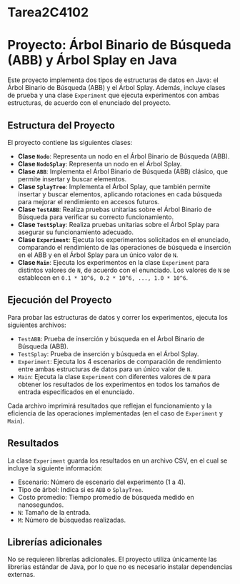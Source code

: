 # Tarea2C4102
# Proyecto: Árbol Binario de Búsqueda (ABB) y Árbol Splay en Java

Este proyecto implementa dos tipos de estructuras de datos en Java: el Árbol Binario de Búsqueda (ABB) y el Árbol Splay. Además, incluye clases de prueba y una clase `Experiment` que ejecuta experimentos con ambas estructuras, de acuerdo con el enunciado del proyecto.

## Estructura del Proyecto

El proyecto contiene las siguientes clases:

- **Clase `Nodo`**: Representa un nodo en el Árbol Binario de Búsqueda (ABB).
- **Clase `NodoSplay`**: Representa un nodo en el Árbol Splay.
- **Clase `ABB`**: Implementa el Árbol Binario de Búsqueda (ABB) clásico, que permite insertar y buscar elementos.
- **Clase `SplayTree`**: Implementa el Árbol Splay, que también permite insertar y buscar elementos, aplicando rotaciones en cada búsqueda para mejorar el rendimiento en accesos futuros.
- **Clase `TestABB`**: Realiza pruebas unitarias sobre el Árbol Binario de Búsqueda para verificar su correcto funcionamiento.
- **Clase `TestSplay`**: Realiza pruebas unitarias sobre el Árbol Splay para asegurar su funcionamiento adecuado.
- **Clase `Experiment`**: Ejecuta los experimentos solicitados en el enunciado, comparando el rendimiento de las operaciones de búsqueda e inserción en el ABB y en el Árbol Splay para un único valor de `N`.
- **Clase `Main`**: Ejecuta los experimentos en la clase `Experiment` para distintos valores de `N`, de acuerdo con el enunciado. Los valores de `N` se establecen en `0.1 * 10^6, 0.2 * 10^6, ..., 1.0 * 10^6`.

## Ejecución del Proyecto

Para probar las estructuras de datos y correr los experimentos, ejecuta los siguientes archivos:

- `TestABB`: Prueba de inserción y búsqueda en el Árbol Binario de Búsqueda (ABB).
- `TestSplay`: Prueba de inserción y búsqueda en el Árbol Splay.
- `Experiment`: Ejecuta los 4 escenarios de comparación de rendimiento entre ambas estructuras de datos para un único valor de `N`.
- `Main`: Ejecuta la clase `Experiment` con diferentes valores de `N` para obtener los resultados de los experimentos en todos los tamaños de entrada especificados en el enunciado.

Cada archivo imprimirá resultados que reflejan el funcionamiento y la eficiencia de las operaciones implementadas (en el caso de `Experiment` y `Main`).

## Resultados

La clase `Experiment` guarda los resultados en un archivo CSV, en el cual se incluye la siguiente información:
- Escenario: Número de escenario del experimento (1 a 4).
- Tipo de árbol: Indica si es `ABB` o `SplayTree`.
- Costo promedio: Tiempo promedio de búsqueda medido en nanosegundos.
- `N`: Tamaño de la entrada.
- `M`: Número de búsquedas realizadas.

## Librerías adicionales

No se requieren librerías adicionales. El proyecto utiliza únicamente las librerías estándar de Java, por lo que no es necesario instalar dependencias externas.
